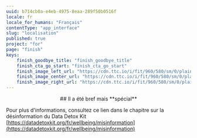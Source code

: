 ```yaml
---
uuid: b714cb0a-e4eb-4975-8eaa-289f50b0516f
locale: fr
locale_for_humans: "Français"
contentType: "app_interface"
slug: "localisation"
published: true
project: "for"
page: "finish"
keys:
    finish_goodbye_title: "finish_goodbye_title"
    finish_cta_go_start: "finish_cta_go_start"
    finish_image_left_url: "https://cdn.ttc.io/i/fit/960/580/sm/0/plain/fake-or-real-news-edition/1.jpg"
    finish_image_center_url: "https://cdn.ttc.io/i/fit/960/580/sm/0/plain/fake-or-real-news-edition/2.jpg"
    finish_image_right_url: "https://cdn.ttc.io/i/fit/960/580/sm/0/plain/fake-or-real-news-edition/3.jpg"
---
```

<p style="text-align: center;">## Il a été bref mais **spécial**

Pour plus d'informations, consultez ce lien dans le chapitre sur la désinformation du Data Detox Kit
[https://datadetoxkit.org/fr/wellbeing/misinformation](https://datadetoxkit.org/fr/wellbeing/misinformation)</p>
